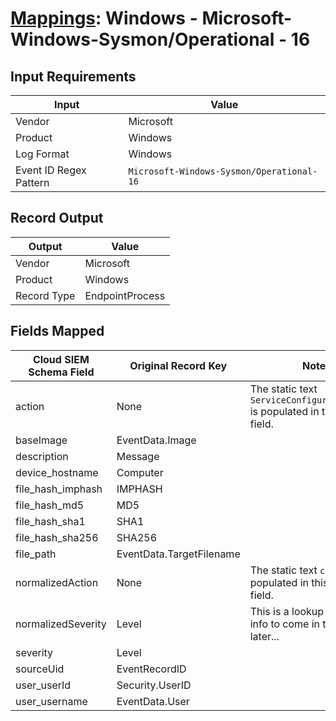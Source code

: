 # [Mappings](README.md): Windows - Microsoft-Windows-Sysmon/Operational - 16

## Input Requirements

|Input|Value|
|-----|-----|
|Vendor|Microsoft|
|Product|Windows|
|Log Format|Windows|
|Event ID Regex Pattern|`Microsoft-Windows-Sysmon/Operational-16`|

## Record Output

|Output|Value|
|------|-----|
|Vendor|Microsoft|
|Product|Windows|
|Record Type|EndpointProcess|

## Fields Mapped

|Cloud SIEM Schema Field|Original Record Key|Notes|
|-----------------------|-------------------|-----|
|action|None|The static text `ServiceConfigurationChange` is populated in this schema field.|
|baseImage|EventData.Image||
|description|Message||
|device_hostname|Computer||
|file_hash_imphash|IMPHASH||
|file_hash_md5|MD5||
|file_hash_sha1|SHA1||
|file_hash_sha256|SHA256||
|file_path|EventData.TargetFilename||
|normalizedAction|None|The static text `change` is populated in this schema field.|
|normalizedSeverity|Level|This is a lookup field. More info to come in the catalog later...|
|severity|Level||
|sourceUid|EventRecordID||
|user_userId|Security.UserID||
|user_username|EventData.User||

